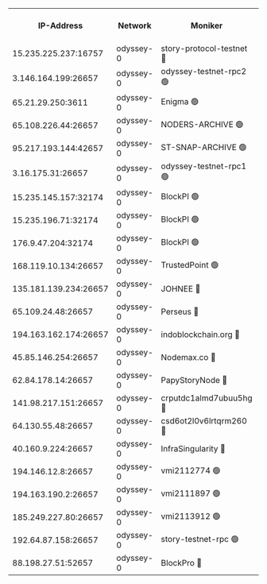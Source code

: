 


<table><tr><th>IP-Address</th><th>Network</th><th>Moniker</th><th>Latest Block Height</th><th>Earliest Block Height</th><th>Catching Up</th><th>Tx Index</th><th>Voting Power</th><th>Version</th><th>Scan Time</th></tr><tr><td>15.235.225.237:16757</td><td>odyssey-0</td><td>story-protocol-testnet 🔴</td><td>2664923</td><td>1</td><td>False</td><td>off</td><td>1913856007</td><td>0.38.12</td><td>2025-02-13T15:21:58.572031560UTC</td></tr><tr><td>3.146.164.199:26657</td><td>odyssey-0</td><td>odyssey-testnet-rpc2 🟢</td><td>2664929</td><td>1</td><td>False</td><td>off</td><td>0</td><td>0.38.12</td><td>2025-02-13T15:22:18.332423237UTC</td></tr><tr><td>65.21.29.250:3611</td><td>odyssey-0</td><td>Enigma 🟢</td><td>2664938</td><td>1</td><td>False</td><td>on</td><td>0</td><td>0.38.12</td><td>2025-02-13T15:22:46.427070829UTC</td></tr><tr><td>65.108.226.44:26657</td><td>odyssey-0</td><td>NODERS-ARCHIVE 🟢</td><td>2664940</td><td>1</td><td>False</td><td>on</td><td>0</td><td>0.38.12</td><td>2025-02-13T15:22:53.864282250UTC</td></tr><tr><td>95.217.193.144:42657</td><td>odyssey-0</td><td>ST-SNAP-ARCHIVE 🟢</td><td>2664940</td><td>1</td><td>False</td><td>on</td><td>0</td><td>0.38.12</td><td>2025-02-13T15:22:54.611104592UTC</td></tr><tr><td>3.16.175.31:26657</td><td>odyssey-0</td><td>odyssey-testnet-rpc1 🟢</td><td>2664944</td><td>1</td><td>False</td><td>off</td><td>0</td><td>0.38.12</td><td>2025-02-13T15:23:05.655585097UTC</td></tr><tr><td>15.235.145.157:32174</td><td>odyssey-0</td><td>BlockPI 🟢</td><td>2664924</td><td>109001</td><td>False</td><td>off</td><td>0</td><td>0.38.12</td><td>2025-02-13T15:21:59.561046152UTC</td></tr><tr><td>15.235.196.71:32174</td><td>odyssey-0</td><td>BlockPI 🟢</td><td>2664937</td><td>109001</td><td>False</td><td>off</td><td>0</td><td>0.38.12</td><td>2025-02-13T15:22:44.918377364UTC</td></tr><tr><td>176.9.47.204:32174</td><td>odyssey-0</td><td>BlockPI 🟢</td><td>2664939</td><td>109001</td><td>False</td><td>off</td><td>0</td><td>0.38.12</td><td>2025-02-13T15:22:49.426003005UTC</td></tr><tr><td>168.119.10.134:26657</td><td>odyssey-0</td><td>TrustedPoint 🟢</td><td>2664943</td><td>339001</td><td>False</td><td>off</td><td>0</td><td>0.38.12</td><td>2025-02-13T15:23:02.934535541UTC</td></tr><tr><td>135.181.139.234:26657</td><td>odyssey-0</td><td>JOHNEE 🔴</td><td>2664939</td><td>351001</td><td>False</td><td>on</td><td>1251329000</td><td>0.38.12</td><td>2025-02-13T15:22:50.328154394UTC</td></tr><tr><td>65.109.24.48:26657</td><td>odyssey-0</td><td>Perseus 🔴</td><td>2664938</td><td>431001</td><td>False</td><td>off</td><td>24943000</td><td>0.38.12</td><td>2025-02-13T15:22:46.802198163UTC</td></tr><tr><td>194.163.162.174:26657</td><td>odyssey-0</td><td>indoblockchain.org 🔴</td><td>2664922</td><td>1023001</td><td>False</td><td>off</td><td>1225793583</td><td>0.38.12</td><td>2025-02-13T15:21:54.739655517UTC</td></tr><tr><td>45.85.146.254:26657</td><td>odyssey-0</td><td>Nodemax.co 🔴</td><td>2664924</td><td>1023001</td><td>False</td><td>off</td><td>1958977800</td><td>0.38.12</td><td>2025-02-13T15:21:59.943776176UTC</td></tr><tr><td>62.84.178.14:26657</td><td>odyssey-0</td><td>PapyStoryNode 🔴</td><td>2664939</td><td>1023001</td><td>False</td><td>off</td><td>2104320008</td><td>0.38.12</td><td>2025-02-13T15:22:49.908387235UTC</td></tr><tr><td>141.98.217.151:26657</td><td>odyssey-0</td><td>crputdc1almd7ubuu5hg 🔴</td><td>2664930</td><td>1146001</td><td>False</td><td>off</td><td>4278417006</td><td>0.38.12</td><td>2025-02-13T15:22:22.250429245UTC</td></tr><tr><td>64.130.55.48:26657</td><td>odyssey-0</td><td>csd6ot2l0v6lrtqrm260 🔴</td><td>2664927</td><td>1149001</td><td>False</td><td>off</td><td>63976292000</td><td>0.38.12</td><td>2025-02-13T15:22:09.884886385UTC</td></tr><tr><td>40.160.9.224:26657</td><td>odyssey-0</td><td>InfraSingularity 🔴</td><td>2664922</td><td>1749001</td><td>False</td><td>off</td><td>19999000</td><td>0.38.12</td><td>2025-02-13T15:21:53.985756961UTC</td></tr><tr><td>194.146.12.8:26657</td><td>odyssey-0</td><td>vmi2112774 🟢</td><td>1977602</td><td>1749001</td><td>False</td><td>off</td><td>0</td><td>0.38.12</td><td>2025-02-13T15:22:01.229760449UTC</td></tr><tr><td>194.163.190.2:26657</td><td>odyssey-0</td><td>vmi2111897 🟢</td><td>1984349</td><td>1749001</td><td>False</td><td>off</td><td>0</td><td>0.38.12</td><td>2025-02-13T15:22:51.777382681UTC</td></tr><tr><td>185.249.227.80:26657</td><td>odyssey-0</td><td>vmi2113912 🟢</td><td>1977602</td><td>1749001</td><td>False</td><td>off</td><td>0</td><td>0.38.12</td><td>2025-02-13T15:23:02.663006396UTC</td></tr><tr><td>192.64.87.158:26657</td><td>odyssey-0</td><td>story-testnet-rpc 🟢</td><td>2664930</td><td>2068001</td><td>False</td><td>off</td><td>0</td><td>0.38.12</td><td>2025-02-13T15:22:19.396081349UTC</td></tr><tr><td>88.198.27.51:52657</td><td>odyssey-0</td><td>BlockPro 🔴</td><td>2664924</td><td>2474001</td><td>False</td><td>off</td><td>1939456111</td><td>0.38.12</td><td>2025-02-13T15:22:00.762488871UTC</td></tr></table>